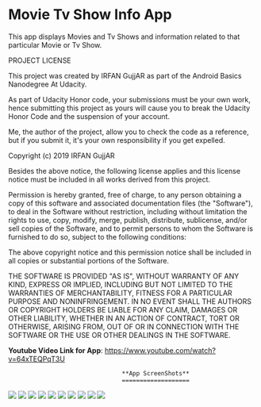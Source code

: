Movie Tv Show Info App
===================================
This app displays Movies and Tv Shows and information related to that particular Movie or Tv Show.

PROJECT LICENSE

This project was created by IRFAN GujjAR as part of the Android Basics Nanodegree At Udacity.

As part of Udacity Honor code, your submissions must be your own work, hence
submitting this project as yours will cause you to break the Udacity Honor Code
and the suspension of your account.

Me, the author of the project, allow you to check the code as a reference, but if
you submit it, it's your own responsibility if you get expelled.

Copyright (c) 2019 IRFAN GujjAR

Besides the above notice, the following license applies and this license notice
must be included in all works derived from this project.

Permission is hereby granted, free of charge, to any person obtaining a copy
of this software and associated documentation files (the "Software"), to deal
in the Software without restriction, including without limitation the rights
to use, copy, modify, merge, publish, distribute, sublicense, and/or sell
copies of the Software, and to permit persons to whom the Software is
furnished to do so, subject to the following conditions:

The above copyright notice and this permission notice shall be included in all
copies or substantial portions of the Software.

THE SOFTWARE IS PROVIDED "AS IS", WITHOUT WARRANTY OF ANY KIND, EXPRESS OR
IMPLIED, INCLUDING BUT NOT LIMITED TO THE WARRANTIES OF MERCHANTABILITY,
FITNESS FOR A PARTICULAR PURPOSE AND NONINFRINGEMENT. IN NO EVENT SHALL THE
AUTHORS OR COPYRIGHT HOLDERS BE LIABLE FOR ANY CLAIM, DAMAGES OR OTHER
LIABILITY, WHETHER IN AN ACTION OF CONTRACT, TORT OR OTHERWISE, ARISING FROM,
OUT OF OR IN CONNECTION WITH THE SOFTWARE OR THE USE OR OTHER DEALINGS IN THE
SOFTWARE.

**Youtube Video Link for App**:
https://www.youtube.com/watch?v=64xTEQPqT3U

                    
                                    **App ScreenShots**
                                    ===================
![](Images/0.jpg) ![](Images/1.jpg)
![](Images/2.jpg) ![](Images/3.jpg)
![](Images/4.jpg) ![](Images/5.jpg)
![](Images/6.jpg) ![](Images/7.jpg)
![](Images/8.jpg) ![](Images/9.jpg)






